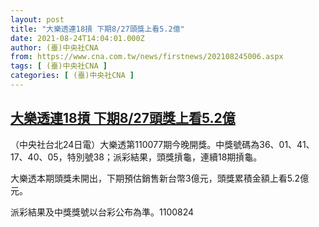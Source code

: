 ```yaml
---
layout: post
title: "大樂透連18摃 下期8/27頭獎上看5.2億"
date: 2021-08-24T14:04:01.000Z
author: (臺)中央社CNA
from: https://www.cna.com.tw/news/firstnews/202108245006.aspx
tags: [ (臺)中央社CNA ]
categories: [ (臺)中央社CNA ]
---
```

<!--1629813841000-->
[大樂透連18摃 下期8/27頭獎上看5.2億](https://www.cna.com.tw/news/firstnews/202108245006.aspx)
------

<div>
<div></div><div class="paragraph"><p>（中央社台北24日電）大樂透第110077期今晚開獎。中獎號碼為36、01、41、17、40、05，特別號38；派彩結果，頭獎摃龜，連續18期摃龜。</p><p>大樂透本期頭獎未開出，下期預估銷售新台幣3億元，頭獎累積金額上看5.2億元。</p><p>派彩結果及中獎獎號以台彩公布為準。1100824</p></div>
</div>
